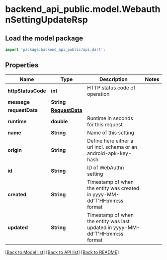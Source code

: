 # backend_api_public.model.WebauthnSettingUpdateRsp

## Load the model package
```dart
import 'package:backend_api_public/api.dart';
```

## Properties
Name | Type | Description | Notes
------------ | ------------- | ------------- | -------------
**httpStatusCode** | **int** | HTTP status code of operation | 
**message** | **String** |  | 
**requestData** | [**RequestData**](RequestData.md) |  | 
**runtime** | **double** | Runtime in seconds for this request | 
**name** | **String** | Name of this setting | 
**origin** | **String** | Define here either a url incl. schema or an android-apk-key-hash | 
**id** | **String** | ID of WebAuthn setting | 
**created** | **String** | Timestamp of when the entity was created in yyyy-MM-dd'T'HH:mm:ss format | 
**updated** | **String** | Timestamp of when the entity was last updated in yyyy-MM-dd'T'HH:mm:ss format | 

[[Back to Model list]](../README.md#documentation-for-models) [[Back to API list]](../README.md#documentation-for-api-endpoints) [[Back to README]](../README.md)



